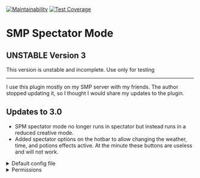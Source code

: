 
[![Maintainability](https://api.codeclimate.com/v1/badges/b886095a96a861fe1a35/maintainability)](https://codeclimate.com/github/carelesshippo/SpectatorModeRewrite/maintainability)
[![Test Coverage](https://api.codeclimate.com/v1/badges/b886095a96a861fe1a35/test_coverage)](https://codeclimate.com/github/carelesshippo/SpectatorModeRewrite/test_coverage)
# SMP Spectator Mode 
## UNSTABLE Version 3

This version is unstable and incomplete. Use only for testing

---

I use this plugin mostly on my SMP server with my friends. The author stopped updating it, so I thought I would share my updates to the plugin.

## Updates to 3.0
* SPM spectator mode no longer runs in spectator but instead runs in a reduced creative mode.
* Added spectator options on the hotbar to allow changing the weather, time, and potions effects active. At the minute these buttons are useless and will not work.


<details><summary>Default config file</summary>
<p>
## Default `config.yml`

```yml
#   _____ __  __ _____     _____                 _        _               __  __           _
#  / ____|  \/  |  __ \   / ____|               | |      | |             |  \/  |         | |
# | (___ | \  / | |__) | | (___  _ __   ___  ___| |_ __ _| |_ ___  _ __  | \  / | ___   __| | ___
#  \___ \| |\/| |  ___/   \___ \| '_ \ / _ \/ __| __/ _` | __/ _ \| '__| | |\/| |/ _ \ / _` |/ _ \
#  ____) | |  | | |       ____) | |_) |  __/ (__| || (_| | || (_) | |    | |  | | (_) | (_| |  __/
# |_____/|_|  |_|_|      |_____/| .__/ \___|\___|\__\__,_|\__\___/|_|    |_|  |_|\___/ \__,_|\___|
#                               | |
#                               |_|

# If the command /s is enabled (/s enable overrules this)
enabled: true

# If a player receives the night vision effect while in spectator mode
night-vision: true

# If a player receives the conduit effect while in spectator mode
conduit: true

# If when a player logs on in spectator mode they will be teleported back
teleport-back: false

# Whether to enforce the worlds
enforce-worlds: false
# The names of the worlds spectator mode is allowed in
worlds-allowed: [ world, world_nether, world_the_end ]

#Ensures that the player is in a land claim before they use spectator mode
#Automatically detects your land claim plugin, currently supports: GriefPrevention
player-land-claim-checking: false

# If the y level is limited to the number in y-level in spectator mode
enforce-y: false

# see above (players can not go below this level) double
y-level: 0.0

# If a player is not allowed to go through non-see-through able blocks in spectator mode
disallow-non-transparent-blocks: false

# If a player is not allowed to go through blocks in spectator mode
disallow-all-blocks: false

# Specific blocks that a player cannot go through. the id
disallowed-blocks: [ ]

# How close a player can get to a block, to be used with disallow-all-blocks (percentage of block), adjust according to ping. integer
bubble-size: 35

# Whether to make it so players can not go past a certain distance in spectator mode. The permission smpspectator.bypass bypasses this
enforce-distance: false
# See above (blocks) integer
distance: 64

# The minimum health a player can have to activate /s
minimum-health: 0

# Prevents players from using the spectator teleport hot bar
prevent-teleport: false
# Prevents these commands from being executed unless you have the smpspectator.bypass permission. Example list: [back, return, home, homes, tpaccept, tpyes, warp, warps]
bad-commands: [ ]

# If this is above 0, the player has to be still for the next X seconds after preforming the command to enter spectator mode. int
stand-still-ticks: 0

# Prevents players from going past the world border in spectator mode
enforce-world-border: true

# If this is true, players will not see the setting gamemode messages
disable-switching-message: false

# If this is true, you won't get the survival-mode-message on join, if the server sent you back into survival
silence-survival-mode-message-on-join: true

# If this is true the message with a new version, or up to date message will appear
update-checker: true

# If a hostile mob is within this distance, the player will not be allowed into spectator mode. 0 is off.
closest-hostile: 0

# This will detach leads when a player enters spectator mode with /s
detach-leads: true

# If your server is having lag issues it is advised to turn this off
mobs: true

# If another plugin or a command changes a player's gamemode while they are in spectator mode, the effects will be removed;
watch-gamemode: true

# If they are falling, disallow spectator mode
prevent-falling: true

# Only allow spectating entities and no free movement
only-spectating-no-free-movement: false

# Only allow players to stay in spectator mode for this many ticks. -1 for no limit
spectator-ticks: -1

# vanish upon entering spectator mode. This will make em un-vanish once they exit spectator mode.
# the player will be vanished regardless if they have supervanish permissions if you enable this option.
# if you don't want players to enter vanish when using spectator mode with /gamemode, disable watch-gamemode
supervanish-hook: false

### Message section ###
#Adding /actionbar/ in front of a message, will make it appear in the actionbar instead of the chat

# Message when gamemode set to spectator mode
spectator-mode-message: '&9Setting gamemode to &b&lSPECTATOR MODE'

# Message when gamemode set to survival mode
survival-mode-message: '&9Setting gamemode to &b&lSURVIVAL MODE'

# Message when user preforms the command while falling (error message)
falling-message: '&cHey you &lcan not &r&cdo that while falling!'

# Message when user preforms command in world it is not allowed in
world-message: '&cHey you&l can not &r&cdo that in that world!'

# Message sent when a player tries to execute /s but is below the minimum health
health-message: '&cYou are below the minimum required health to preform this command!'

# Message when spectator mode is disabled and the user runs the command
disabled-message: '&cSpectator Mode is &lnot &r&cenabled by the server!'

# Message when spectator mode has been disabled
disable-message: '&dSpectator mode has been &ldisabled'

# Message when spectator mode has been enabled
enable-message: '&dSpectator mode has been &lenabled'

# Message when the config.yml is reloaded
reload-message: '&bThe config file has been reloaded!'

# Message sent when an invalid player is forced into spectator mode
invalid-player-message: '&cThat is not a valid player'

# Message when forcing a player was successful. /target/ is the player
force-success: '&bSuccessfully forced /target/'

# Message sent when a player tries to use the /s effect when not in spectator mode
no-spectator-message: '&cYou did not preform the /s command'

# Message sent when a player tries to execute a command not allowed in spectator mode
bad-command-message: '&cYou can not execute that command while in spectator mode'

# Message sent when a player executes /s while in spectator mode but did not use it to get into spectator mode
not-in-state-message: '&cYou did not use this command to get into spectator mode!'

# Message sent when a player tries to use /s when they are to close to a hostile mob (See closest-hostile)
mob-too-close-message: '&cYou are too close to a hostile mob to enter spectator mode'

# Message sent when a player teleports when not allowed to
unallowed-teleport-message: '&cYou are not allowed to teleport in spectator mode'

# Message sent when a player is below the enforced y-level limit
y-level-limit-message: '&cYou are below the enforced y-level limit'

# Message sent when a player is told to stand still
stand-still-message: '&bStand still to be put into spectator mode!'

# Message sent when player does not stand still
moved-message: '&cYou moved! Spectator mode has been cancelled'

# Message sent when player has reached there time limit in spectator mode
times-up-message: '&cTime limit reached! Toggling gamemode to &b&lSURVIVAL MODE'

# Get debug logs
debug: false
```
</p>
</details>

<details><summary>Permissions</summary>
<p>
  
## Permissions for SMP Spectator Mode
`spectator.*`: Give access to the entire permission node

`smpspectator.use`: Be able to use the /s command

`smpspectator.enable`: Be able to enable and disable spectator mode from the /s command

`smpspectator.speed`: Be able to change fly speed in spectator mode

`smpspectator.bypass`: Be able to bypass the y-level and block restrictions

`smpspectator.force`: Be able to force other players into and out of spectator mode

`smpspectator.toggle`: Be able to use the /seffect command

`smpspectator.reload`: Be able to reload the config

</p>
</details>

